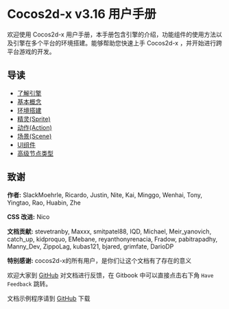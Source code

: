 # Cocos2d-x v3.16 用户手册

欢迎使用 Cocos2d-x 用户手册，本手册包含引擎的介绍，功能组件的使用方法以及引擎在多个平台的环境搭建。能够帮助您快速上手 Cocos2d-x ，并开始进行跨平台游戏的开发。

## 导读

- [了解引擎](about/index.md)
- [基本概念](basic_concepts/index.md)
- [环境搭建](installation/index.md)
- [精灵(Sprite)](sprites/index.md)
- [动作(Action)](actions/index.md)
- [场景(Scene)](scenes/index.md)
- [UI组件](ui_components/index.md)
- [高级节点类型](other_node_types/index.md)



## 致谢

 __作者:__ SlackMoehrle, Ricardo, Justin, Nite, Kai, Minggo, Wenhai, Tony, Yingtao, Rao, Huabin, Zhe

__CSS 改进:__ Nico

__文档贡献:__ stevetranby, Maxxx, smitpatel88, IQD, Michael, Meir_yanovich, catch_up, kidproquo, EMebane, reyanthonyrenacia, Fradow, pabitrapadhy, Manny_Dev, ZippoLag, kubas121, bjared, grimfate, DarioDP

__特别感谢:__ cocos2d-x的所有用户，是你们让这个文档有了存在的意义

欢迎大家到 [GitHub](https://github.com/cocos2d/cocos2d-x-docs) 对文档进行反馈，在 Gitbook 中可以直接点击右下角 `Have Feedback` 跳转。

文档示例程序请到 [GitHub](https://github.com/chukong/programmers-guide-samples) 下载
